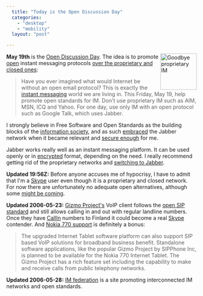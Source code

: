 ```yaml
---
  title: "Today is the Open Discussion Day"
  categories: 
    - "desktop"
    - "mobility"
  layout: "post"

---
```

<img src="http://bergie.iki.fi/midcom-serveattachmentguid-2cfaa99d13db223314f445b93f23f97a/goodbye_im.png" border="0" height="96" width="96" alt="Goodbye proprietary IM" title="Goodbye proprietary IM" align="right" />

__May 19th__ is the [Open Discussion Day][1]. The idea is to promote [open][2] instant messaging protocols [over the proprietary and closed ones][3]:

> Have you ever imagined what would Internet be without an open email protocol? This is exactly the [instant messaging][8] world we are living in. This Friday, May 19, help promote open standards for IM. Don't use proprietary IM such as AIM, MSN, ICQ and Yahoo. For one day, use only IM with an open protocol such as Google Talk, which uses Jabber.

I strongly believe in Free Software and Open Standards as the building blocks of the [information society][4], and as such [embraced][6] the Jabber network when it became relevant and [secure enough][5] for me.

Jabber works really well as an instant messaging platform. It can be used openly or in [encrypted][5] format, depending on the need. I really recommend getting rid of the proprietary networks and [switching to Jabber][7].

__Updated 19:56Z:__ Before anyone accuses me of hypocrisy, I have to admit that I'm a [Skype][10] user even though it is a proprietary and closed network. For now there are unfortunately no adequate open alternatives, although some [might be coming][9].

__Updated 2006-05-23:__ [Gizmo Project's][11] VoIP client follows the [open SIP standard][12] and still allows calling in and out with regular landline numbers. Once they have [CallIn][13] numbers to Finland it could become a real [Skype][10] contender. And [Nokia 770 support][14] is definitely a bonus:

> The upgraded Internet Tablet software platform can also support SIP based VoIP solutions for broadband business benefit. Standalone software applications, like the popular Gizmo Project by SIPPhone Inc, is planned to be available for the Nokia 770 Internet Tablet. The Gizmo Project has a rich feature set including the capability to make and receive calls from public telephony networks.

__Updated 2006-05-28:__ [IM federation][15] is a site promoting interconnected IM networks and open standards.

[1]: http://ploum.frimouvy.org/?2006/04/06/103-may-19th-the-open-discussion-day-19-mai
[2]: http://www.jabber.org/about/overview.shtml
[3]: http://digg.com/technology/Friday_is_Open_Discussion_Day_,_For_One_Day_Use_Only_Open_Protocal_IM
[4]: http://en.wikipedia.org/wiki/Information_society
[5]: http://bergie.iki.fi/blog/securing-instant-messaging.html
[6]: http://bergie.iki.fi/about/contact/
[7]: http://www.deepdarc.com/2006/05/19/full-time-jabber/
[8]: http://en.wikipedia.org/wiki/Instant_messaging
[9]: http://antecipate.blogspot.com/2006/05/voice-services-use-cases.html
[10]: http://www.skype.com/
[11]: http://www.gizmoproject.com/
[12]: http://freebies.about.com/od/freeservices/a/gizmo.htm
[13]: http://www.gizmoproject.com/call-in.php
[14]: http://press.nokia.com/PR/200605/1051308_5.html
[15]: http://www.imfederation.com/
